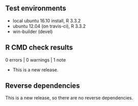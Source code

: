 ## Test environments
* local ubuntu 16.10 install, R 3.3.2
* ubuntu 12.04 (on travis-ci), R 3.3.2
* win-builder (devel)

## R CMD check results

0 errors | 0 warnings | 1 note

* This is a new release.

## Reverse dependencies

This is a new release, so there are no reverse dependencies.
